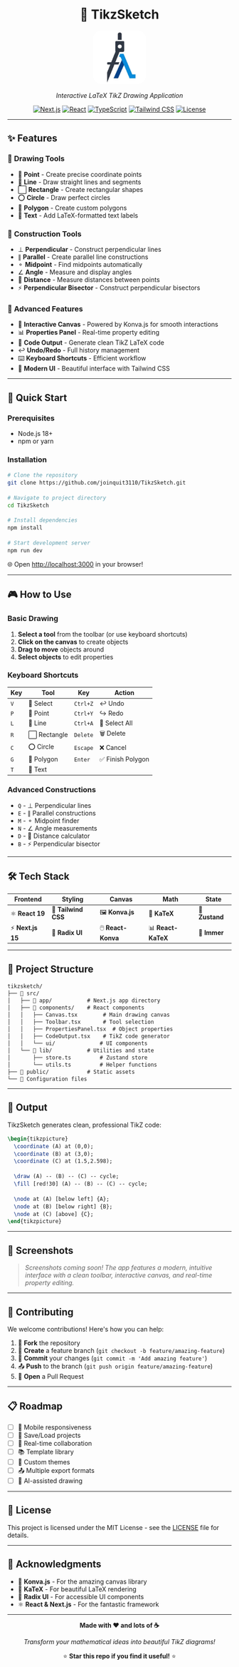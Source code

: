 <div align="center">

# 🎨 TikzSketch

<img src="./public/logo.png" alt="" width="120" height="120" style="border-radius: 20px;">

*Interactive LaTeX TikZ Drawing Application*

[![Next.js](https://img.shields.io/badge/Next.js-15.3.5-black?style=for-the-badge&logo=next.js)](https://nextjs.org/)
[![React](https://img.shields.io/badge/React-19.0-61DAFB?style=for-the-badge&logo=react)](https://reactjs.org/)
[![TypeScript](https://img.shields.io/badge/TypeScript-5.0-3178C6?style=for-the-badge&logo=typescript)](https://www.typescriptlang.org/)
[![Tailwind CSS](https://img.shields.io/badge/Tailwind_CSS-4.0-38B2AC?style=for-the-badge&logo=tailwind-css)](https://tailwindcss.com/)
[![License](https://img.shields.io/badge/License-MIT-green?style=for-the-badge)](LICENSE)

</div>

---

## ✨ Features

### 🎯 **Drawing Tools**
- 📍 **Point** - Create precise coordinate points
- 📏 **Line** - Draw straight lines and segments  
- ⬜ **Rectangle** - Create rectangular shapes
- ⭕ **Circle** - Draw perfect circles
- 🔺 **Polygon** - Create custom polygons
- 📝 **Text** - Add LaTeX-formatted text labels

### 🔧 **Construction Tools**
- ⊥ **Perpendicular** - Construct perpendicular lines
- ∥ **Parallel** - Create parallel line constructions
- ⚬ **Midpoint** - Find midpoints automatically
- ∠ **Angle** - Measure and display angles
- 📐 **Distance** - Measure distances between points
- ⚡ **Perpendicular Bisector** - Construct perpendicular bisectors

### 🎨 **Advanced Features**
- 🎯 **Interactive Canvas** - Powered by Konva.js for smooth interactions
- 📊 **Properties Panel** - Real-time property editing
- 🔧 **Code Output** - Generate clean TikZ LaTeX code
- ↩️ **Undo/Redo** - Full history management
- ⌨️ **Keyboard Shortcuts** - Efficient workflow
- 🎨 **Modern UI** - Beautiful interface with Tailwind CSS

---

## 🚀 Quick Start

### Prerequisites
- Node.js 18+ 
- npm or yarn

### Installation

```bash
# Clone the repository
git clone https://github.com/joinquit3110/TikzSketch.git

# Navigate to project directory
cd TikzSketch

# Install dependencies
npm install

# Start development server
npm run dev
```

🌐 Open [http://localhost:3000](http://localhost:3000) in your browser!

---

## 🎮 How to Use

### Basic Drawing
1. **Select a tool** from the toolbar (or use keyboard shortcuts)
2. **Click on the canvas** to create objects
3. **Drag to move** objects around
4. **Select objects** to edit properties

### Keyboard Shortcuts

| Key | Tool       | Key | Action |
|-----|------|-----|--------|
| `V` | 🎯 Select    | `Ctrl+Z` | ↩️ Undo |
| `P` | 📍 Point     | `Ctrl+Y` | ↪️ Redo |
| `L` | 📏 Line      | `Ctrl+A` | 🎯 Select All |
| `R` | ⬜ Rectangle | `Delete` | 🗑️ Delete |
| `C` | ⭕ Circle    | `Escape` | ❌ Cancel |
| `G` | 🔺 Polygon   | `Enter` | ✅ Finish Polygon |
| `T` | 📝 Text      |         |                    |

### Advanced Constructions
- `Q` - ⊥ Perpendicular lines
- `E` - ∥ Parallel constructions  
- `M` - ⚬ Midpoint finder
- `N` - ∠ Angle measurements
- `D` - 📐 Distance calculator
- `B` - ⚡ Perpendicular bisector

---

## 🛠️ Tech Stack

<div align="center">

| Frontend | Styling | Canvas | Math | State |
|----------|---------|---------|------|--------|
| ⚛️ **React 19** | 🎨 **Tailwind CSS** | 🖼️ **Konva.js** | 📐 **KaTeX** | 🏪 **Zustand** |
| ⚡ **Next.js 15** | 🎯 **Radix UI** | 🖱️ **React-Konva** | 📊 **React-KaTeX** | 📝 **Immer** |

</div>

---

## 📁 Project Structure

```
tikzsketch/
├── 📁 src/
│   ├── 📁 app/           # Next.js app directory
│   ├── 📁 components/    # React components
│   │   ├── Canvas.tsx        # Main drawing canvas
│   │   ├── Toolbar.tsx       # Tool selection
│   │   ├── PropertiesPanel.tsx  # Object properties
│   │   ├── CodeOutput.tsx    # TikZ code generator
│   │   └── ui/              # UI components
│   └── 📁 lib/           # Utilities and state
│       ├── store.ts         # Zustand store
│       └── utils.ts         # Helper functions
├── 📁 public/            # Static assets
└── 📄 Configuration files
```

---

## 🎯 Output

TikzSketch generates clean, professional TikZ code:

```latex
\begin{tikzpicture}
  \coordinate (A) at (0,0);
  \coordinate (B) at (3,0);
  \coordinate (C) at (1.5,2.598);
  
  \draw (A) -- (B) -- (C) -- cycle;
  \fill [red!30] (A) -- (B) -- (C) -- cycle;
  
  \node at (A) [below left] {A};
  \node at (B) [below right] {B};
  \node at (C) [above] {C};
\end{tikzpicture}
```

---

## 🎨 Screenshots

> *Screenshots coming soon! The app features a modern, intuitive interface with a clean toolbar, interactive canvas, and real-time property editing.*

---

## 🤝 Contributing

We welcome contributions! Here's how you can help:

1. 🍴 **Fork** the repository
2. 🌿 **Create** a feature branch (`git checkout -b feature/amazing-feature`)
3. 💾 **Commit** your changes (`git commit -m 'Add amazing feature'`)
4. 📤 **Push** to the branch (`git push origin feature/amazing-feature`)
5. 🔄 **Open** a Pull Request

---

## 📋 Roadmap

- [ ] 📱 Mobile responsiveness
- [ ] 💾 Save/Load projects
- [ ] 🔄 Real-time collaboration
- [ ] 📚 Template library
- [ ] 🎨 Custom themes
- [ ] 📤 Multiple export formats
- [ ] 🤖 AI-assisted drawing

---

## 📝 License

This project is licensed under the MIT License - see the [LICENSE](LICENSE) file for details.

---

## 🙏 Acknowledgments

- 🎨 **Konva.js** - For the amazing canvas library
- 📐 **KaTeX** - For beautiful LaTeX rendering  
- 🎯 **Radix UI** - For accessible UI components
- ⚛️ **React & Next.js** - For the fantastic framework

---

<div align="center">

**Made with ❤️ and lots of ☕**

*Transform your mathematical ideas into beautiful TikZ diagrams!*

⭐ **Star this repo if you find it useful!** ⭐

</div> 